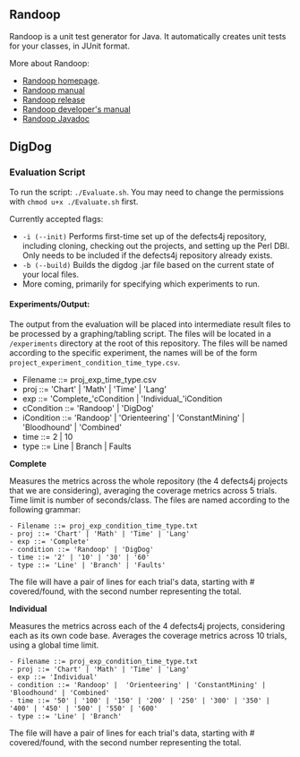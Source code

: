 ## Randoop

Randoop is a unit test generator for Java.
It automatically creates unit tests for your classes, in JUnit format.

More about Randoop:

* [Randoop homepage](https://randoop.github.io/randoop/).
* [Randoop manual](https://randoop.github.io/randoop/manual/index.html)
* [Randoop release](https://github.com/randoop/randoop/releases/latest)
* [Randoop developer's manual](https://randoop.github.io/randoop/manual/dev.html)
* [Randoop Javadoc](https://randoop.github.io/randoop/api/)


## DigDog

### Evaluation Script
To run the script: `./Evaluate.sh`. You may need to change the permissions with `chmod u+x ./Evaluate.sh` first.

Currently accepted flags:
- `-i (--init)` Performs first-time set up of the defects4j repository, including cloning, checking out the projects, and setting up the Perl DBI. Only needs to be included if the defects4j repository already exists.
- `-b (--build)` Builds the digdog .jar file based on the current state of your local files.
- More coming, primarily for specifying which experiments to run.

#### Experiments/Output:

The output from the evaluation will be placed into intermediate result files to be processed by a graphing/tabling script. The files will be located in a `/experiments` directory at the root of this repository. The files will be named according to the specific experiment, the names will be of the form `project_experiment_condition_time_type.csv`.

- Filename ::= proj_exp_time_type.csv
- proj ::= 'Chart' | 'Math' | 'Time' | 'Lang'
- exp ::= 'Complete_'cCondition | 'Individual_'iCondition
- cCondition ::= 'Randoop' | 'DigDog'
- iCondition ::= 'Randoop' | 'Orienteering' | 'ConstantMining' | 'Bloodhound' | 'Combined'
- time ::= 2 | 10
- type ::= Line | Branch | Faults

**Complete**

Measures the metrics across the whole repository (the 4 defects4j projects that we are considering), averaging the coverage metrics across 5 trials. Time limit is number of seconds/class. The files are named according to the following grammar:
```
- Filename ::= proj_exp_condition_time_type.txt
- proj ::= 'Chart' | 'Math' | 'Time' | 'Lang'
- exp ::= 'Complete'
- condition ::= 'Randoop' | 'DigDog'
- time ::= '2' | '10' | '30' | '60'
- type ::= 'Line' | 'Branch' | 'Faults'
```

The file will have a pair of lines for each trial's data, starting with # covered/found, with the second number representing the total.

**Individual**

Measures the metrics across each of the 4 defects4j projects, considering each as its own code base. Averages the coverage metrics across 10 trials, using a global time limit.
```
- Filename ::= proj_exp_condition_time_type.txt
- proj ::= 'Chart' | 'Math' | 'Time' | 'Lang'
- exp ::= 'Individual'
- condition ::= 'Randoop' |  'Orienteering' | 'ConstantMining' | 'Bloodhound' | 'Combined'
- time ::= '50' | '100' | '150' | '200' | '250' | '300' | '350' | '400' | '450' | '500' | '550' | '600'
- type ::= 'Line' | 'Branch'
```

The file will have a pair of lines for each trial's data, starting with # covered/found, with the second number representing the total.
